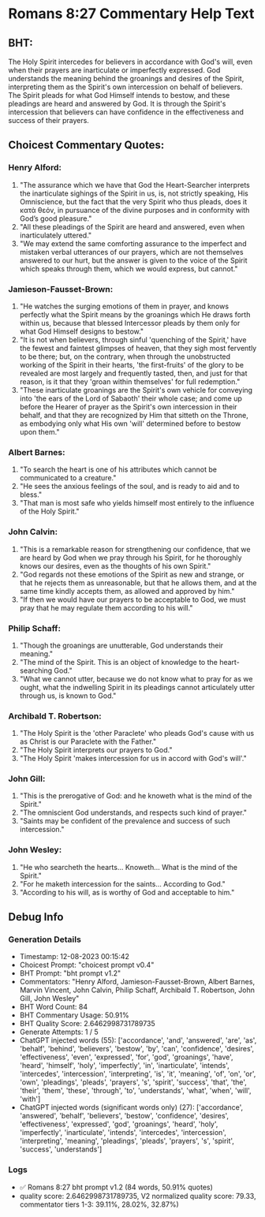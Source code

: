 # Romans 8:27 Commentary Help Text

## BHT:
The Holy Spirit intercedes for believers in accordance with God's will, even when their prayers are inarticulate or imperfectly expressed. God understands the meaning behind the groanings and desires of the Spirit, interpreting them as the Spirit's own intercession on behalf of believers. The Spirit pleads for what God Himself intends to bestow, and these pleadings are heard and answered by God. It is through the Spirit's intercession that believers can have confidence in the effectiveness and success of their prayers.

## Choicest Commentary Quotes:
### Henry Alford:
1. "The assurance which we have that God the Heart-Searcher interprets the inarticulate sighings of the Spirit in us, is, not strictly speaking, His Omniscience, but the fact that the very Spirit who thus pleads, does it κατὰ θεόν, in pursuance of the divine purposes and in conformity with God’s good pleasure."
2. "All these pleadings of the Spirit are heard and answered, even when inarticulately uttered."
3. "We may extend the same comforting assurance to the imperfect and mistaken verbal utterances of our prayers, which are not themselves answered to our hurt, but the answer is given to the voice of the Spirit which speaks through them, which we would express, but cannot."

### Jamieson-Fausset-Brown:
1. "He watches the surging emotions of them in prayer, and knows perfectly what the Spirit means by the groanings which He draws forth within us, because that blessed Intercessor pleads by them only for what God Himself designs to bestow." 
2. "It is not when believers, through sinful 'quenching of the Spirit,' have the fewest and faintest glimpses of heaven, that they sigh most fervently to be there; but, on the contrary, when through the unobstructed working of the Spirit in their hearts, 'the first-fruits' of the glory to be revealed are most largely and frequently tasted, then, and just for that reason, is it that they 'groan within themselves' for full redemption." 
3. "These inarticulate groanings are the Spirit's own vehicle for conveying into 'the ears of the Lord of Sabaoth' their whole case; and come up before the Hearer of prayer as the Spirit's own intercession in their behalf, and that they are recognized by Him that sitteth on the Throne, as embodying only what His own 'will' determined before to bestow upon them."

### Albert Barnes:
1. "To search the heart is one of his attributes which cannot be communicated to a creature."
2. "He sees the anxious feelings of the soul, and is ready to aid and to bless."
3. "That man is most safe who yields himself most entirely to the influence of the Holy Spirit."

### John Calvin:
1. "This is a remarkable reason for strengthening our confidence, that we are heard by God when we pray through his Spirit, for he thoroughly knows our desires, even as the thoughts of his own Spirit."
2. "God regards not these emotions of the Spirit as new and strange, or that he rejects them as unreasonable, but that he allows them, and at the same time kindly accepts them, as allowed and approved by him."
3. "If then we would have our prayers to be acceptable to God, we must pray that he may regulate them according to his will."

### Philip Schaff:
1. "Though the groanings are unutterable, God understands their meaning."
2. "The mind of the Spirit. This is an object of knowledge to the heart-searching God."
3. "What we cannot utter, because we do not know what to pray for as we ought, what the indwelling Spirit in its pleadings cannot articulately utter through us, is known to God."

### Archibald T. Robertson:
1. "The Holy Spirit is the 'other Paraclete' who pleads God's cause with us as Christ is our Paraclete with the Father."
2. "The Holy Spirit interprets our prayers to God."
3. "The Holy Spirit 'makes intercession for us in accord with God's will'."

### John Gill:
1. "This is the prerogative of God: and he knoweth what is the mind of the Spirit." 
2. "The omniscient God understands, and respects such kind of prayer." 
3. "Saints may be confident of the prevalence and success of such intercession."

### John Wesley:
1. "He who searcheth the hearts... Knoweth... What is the mind of the Spirit." 
2. "For he maketh intercession for the saints... According to God."
3. "According to his will, as is worthy of God and acceptable to him."


## Debug Info
### Generation Details
- Timestamp: 12-08-2023 00:15:42
- Choicest Prompt: "choicest prompt v0.4"
- BHT Prompt: "bht prompt v1.2"
- Commentators: "Henry Alford, Jamieson-Fausset-Brown, Albert Barnes, Marvin Vincent, John Calvin, Philip Schaff, Archibald T. Robertson, John Gill, John Wesley"
- BHT Word Count: 84
- BHT Commentary Usage: 50.91%
- BHT Quality Score: 2.6462998731789735
- Generate Attempts: 1 / 5
- ChatGPT injected words (55):
	['accordance', 'and', 'answered', 'are', 'as', 'behalf', 'behind', 'believers', 'bestow', 'by', 'can', 'confidence', 'desires', 'effectiveness', 'even', 'expressed', 'for', 'god', 'groanings', 'have', 'heard', 'himself', 'holy', 'imperfectly', 'in', 'inarticulate', 'intends', 'intercedes', 'intercession', 'interpreting', 'is', 'it', 'meaning', 'of', 'on', 'or', 'own', 'pleadings', 'pleads', 'prayers', 's', 'spirit', 'success', 'that', 'the', 'their', 'them', 'these', 'through', 'to', 'understands', 'what', 'when', 'will', 'with']
- ChatGPT injected words (significant words only) (27):
	['accordance', 'answered', 'behalf', 'believers', 'bestow', 'confidence', 'desires', 'effectiveness', 'expressed', 'god', 'groanings', 'heard', 'holy', 'imperfectly', 'inarticulate', 'intends', 'intercedes', 'intercession', 'interpreting', 'meaning', 'pleadings', 'pleads', 'prayers', 's', 'spirit', 'success', 'understands']

### Logs
- ✅ Romans 8:27 bht prompt v1.2 (84 words, 50.91% quotes)
- quality score: 2.6462998731789735, V2 normalized quality score: 79.33, commentator tiers 1-3: 39.11%, 28.02%, 32.87%)